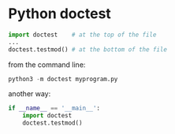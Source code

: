 # Python doctest

```python
import doctest    # at the top of the file
...
doctest.testmod() # at the bottom of the file
```
from the command line:
```python
python3 -m doctest myprogram.py
```
another way:
```python
if __name__ == '__main__':
    import doctest
    doctest.testmod()
```
